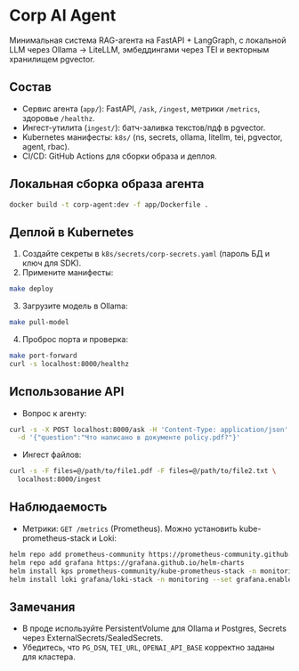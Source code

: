 # Corp AI Agent

Минимальная система RAG-агента на FastAPI + LangGraph, с локальной LLM через Ollama → LiteLLM, эмбеддингами через TEI и векторным хранилищем pgvector.

## Состав
- Сервис агента (`app/`): FastAPI, `/ask`, `/ingest`, метрики `/metrics`, здоровье `/healthz`.
- Ингест-утилита (`ingest/`): батч-заливка текстов/пдф в pgvector.
- Kubernetes манифесты: `k8s/` (ns, secrets, ollama, litellm, tei, pgvector, agent, rbac).
- CI/CD: GitHub Actions для сборки образа и деплоя.

## Локальная сборка образа агента
```bash
docker build -t corp-agent:dev -f app/Dockerfile .
```

## Деплой в Kubernetes
1. Создайте секреты в `k8s/secrets/corp-secrets.yaml` (пароль БД и ключ для SDK).
2. Примените манифесты:
```bash
make deploy
```
3. Загрузите модель в Ollama:
```bash
make pull-model
```
4. Проброс порта и проверка:
```bash
make port-forward
curl -s localhost:8000/healthz
```

## Использование API
- Вопрос к агенту:
```bash
curl -s -X POST localhost:8000/ask -H 'Content-Type: application/json' \
  -d '{"question":"Что написано в документе policy.pdf?"}'
```
- Ингест файлов:
```bash
curl -s -F files=@/path/to/file1.pdf -F files=@/path/to/file2.txt \
  localhost:8000/ingest
```

## Наблюдаемость
- Метрики: `GET /metrics` (Prometheus). Можно установить kube-prometheus-stack и Loki:
```bash
helm repo add prometheus-community https://prometheus-community.github.io/helm-charts
helm repo add grafana https://grafana.github.io/helm-charts
helm install kps prometheus-community/kube-prometheus-stack -n monitoring --create-namespace
helm install loki grafana/loki-stack -n monitoring --set grafana.enabled=false
```

## Замечания
- В проде используйте PersistentVolume для Ollama и Postgres, Secrets через ExternalSecrets/SealedSecrets.
- Убедитесь, что `PG_DSN`, `TEI_URL`, `OPENAI_API_BASE` корректно заданы для кластера.
